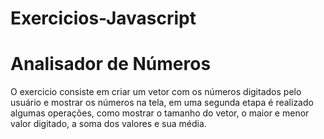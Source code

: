 # Exercicios-Javascript

# Analisador de Números
O exercicio consiste em criar um vetor com os números digitados pelo usuário e mostrar os números na tela,  em uma segunda etapa é realizado algumas operações, 
como mostrar o tamanho do vetor, o maior e menor valor digitado, a soma dos valores e sua média.


